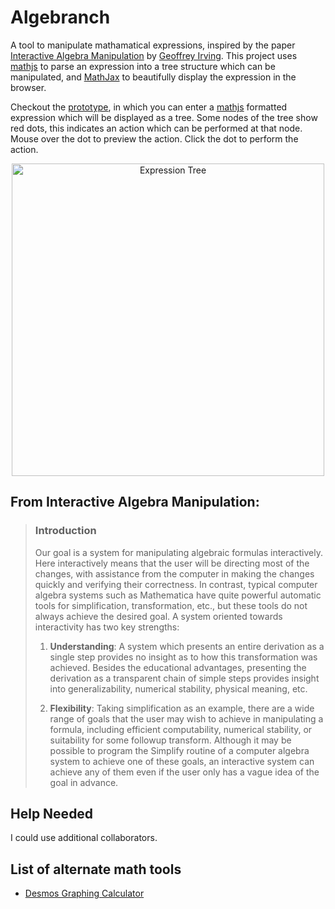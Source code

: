 # Algebranch

A tool to manipulate mathamatical expressions, inspired by the paper [Interactive Algebra Manipulation](https://github.com/trebor/algebranch/blob/master/resources/shuffle.pdf) by [Geoffrey Irving](https://github.com/girving).  This project uses [mathjs](https://github.com/josdejong/mathjs) to parse an expression into a tree structure which can be manipulated, and [MathJax](https://github.com/mathjax/MathJax) to beautifully display the expression in the browser.

Checkout the [prototype](https://trebor.github.io/algebranch), in which you can enter a [mathjs](http://mathjs.org/docs/expressions/syntax.html) formatted expression which will be displayed as a tree. Some nodes of the tree show red dots, this indicates an action which can be performed at that node.  Mouse over the dot to preview the action. Click the dot to perform the action.

<p align="center">
  <a href="https://trebor.github.io/algebranch">
    <img src="https://raw.githubusercontent.com/trebor/algebranch/master/resources/eq-tree.png" width="500px" alt="Expression Tree"/>
  </a>
</p>

## From Interactive Algebra Manipulation:
> ### Introduction
>
> Our goal is a system for manipulating algebraic formulas interactively. Here interactively means that the user will be directing most of the changes, with assistance from the computer in making the changes quickly and verifying their correctness. In contrast, typical computer algebra systems such as Mathematica have quite powerful automatic tools for simplification, transformation, etc., but these tools do not always achieve the desired goal. A system oriented towards interactivity has two key strengths:
>
> 1. **Understanding**: A system which presents an entire derivation as a single step provides no insight as to how this transformation was achieved. Besides the educational advantages, presenting the derivation as a transparent chain of simple steps provides insight into generalizability, numerical stability, physical meaning, etc.
>
> 2. **Flexibility**: Taking simplification as an example, there are a wide range of goals that the user may wish to achieve in manipulating a formula, including efficient computability, numerical stability, or suitability for some followup transform. Although it may be possible to program the Simplify routine of a computer algebra system to achieve one of these goals, an interactive system can achieve any of them even if the user only has a vague idea of the goal in advance.

## Help Needed

I could use additional collaborators.

## List of alternate math tools

* [Desmos Graphing Calculator](https://www.desmos.com/calculator)
